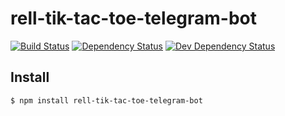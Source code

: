 # rell-tik-tac-toe-telegram-bot

[![Build Status](https://travis-ci.com/EdJoPaTo/rell-tik-tac-toe-telegram-bot.svg?branch=master)](https://travis-ci.com/EdJoPaTo/rell-tik-tac-toe-telegram-bot)
[![Dependency Status](https://david-dm.org/EdJoPaTo/rell-tik-tac-toe-telegram-bot/status.svg)](https://david-dm.org/EdJoPaTo/rell-tik-tac-toe-telegram-bot)
[![Dev Dependency Status](https://david-dm.org/EdJoPaTo/rell-tik-tac-toe-telegram-bot/dev-status.svg)](https://david-dm.org/EdJoPaTo/rell-tik-tac-toe-telegram-bot?type=dev)

>


## Install

```
$ npm install rell-tik-tac-toe-telegram-bot
```
